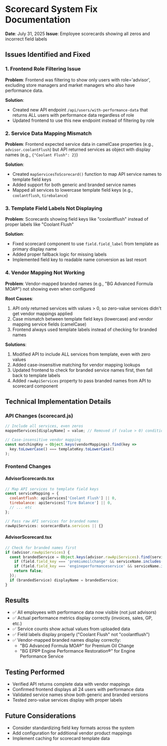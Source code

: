 # Scorecard System Fix Documentation
**Date**: July 31, 2025
**Issue**: Employee scorecards showing all zeros and incorrect field labels

## Issues Identified and Fixed

### 1. Frontend Role Filtering Issue
**Problem**: Frontend was filtering to show only users with role='advisor', excluding store managers and market managers who also have performance data.

**Solution**: 
- Created new API endpoint `/api/users/with-performance-data` that returns ALL users with performance data regardless of role
- Updated frontend to use this new endpoint instead of filtering by role

### 2. Service Data Mapping Mismatch
**Problem**: Frontend expected service data in camelCase properties (e.g., `advisor.coolantFlush`) but API returned services as object with display names (e.g., `{"Coolant Flush": 2}`)

**Solution**:
- Created `mapServicesToScorecard()` function to map API service names to template field keys
- Added support for both generic and branded service names
- Mapped all services to lowercase template field keys (e.g., `coolantflush`, `tirebalance`)

### 3. Template Field Labels Not Displaying
**Problem**: Scorecards showing field keys like "coolantflush" instead of proper labels like "Coolant Flush"

**Solution**:
- Fixed scorecard component to use `field.field_label` from template as primary display name
- Added proper fallback logic for missing labels
- Implemented field key to readable name conversion as last resort

### 4. Vendor Mapping Not Working
**Problem**: Vendor-mapped branded names (e.g., "BG Advanced Formula MOA®") not showing even when configured

**Root Causes**:
1. API only returned services with values > 0, so zero-value services didn't get vendor mappings applied
2. Case mismatch between template field keys (lowercase) and vendor mapping service fields (camelCase)
3. Frontend always used template labels instead of checking for branded names

**Solutions**:
1. Modified API to include ALL services from template, even with zero values
2. Added case-insensitive matching for vendor mapping lookups
3. Updated frontend to check for branded service names first, then fall back to template labels
4. Added `rawApiServices` property to pass branded names from API to scorecard component

## Technical Implementation Details

### API Changes (scorecard.js)
```javascript
// Include all services, even zeros
mappedServices[displayName] = value; // Removed if (value > 0) condition

// Case-insensitive vendor mapping
const matchingKey = Object.keys(vendorMappings).find(key => 
  key.toLowerCase() === templateKey.toLowerCase()
);
```

### Frontend Changes

#### AdvisorScorecards.tsx
```javascript
// Map API services to template field keys
const serviceMapping = {
  coolantflush: apiServices['Coolant Flush'] || 0,
  tirebalance: apiServices['Tire Balance'] || 0,
  // ... etc
};

// Pass raw API services for branded names
rawApiServices: scorecardData.services || {}
```

#### AdvisorScorecard.tsx
```javascript
// Check for branded names first
if (advisor.rawApiServices) {
  const brandedService = Object.keys(advisor.rawApiServices).find(serviceName => {
    if (field.field_key === 'premiumoilchange' && serviceName.includes('MOA®')) return true;
    if (field.field_key === 'engineperformanceservice' && serviceName.includes('EPR®')) return true;
    return false;
  });
  if (brandedService) displayName = brandedService;
}
```

## Results
- ✅ All employees with performance data now visible (not just advisors)
- ✅ Actual performance metrics display correctly (invoices, sales, GP, etc.)
- ✅ Service counts show actual values from uploaded data
- ✅ Field labels display properly ("Coolant Flush" not "coolantflush")
- ✅ Vendor-mapped branded names display correctly:
  - "BG Advanced Formula MOA®" for Premium Oil Change
  - "BG EPR® Engine Performance Restoration®" for Engine Performance Service

## Testing Performed
- Verified API returns complete data with vendor mappings
- Confirmed frontend displays all 24 users with performance data
- Validated service names show both generic and branded versions
- Tested zero-value services display with proper labels

## Future Considerations
- Consider standardizing field key formats across the system
- Add configuration for additional vendor product mappings
- Implement caching for scorecard template data